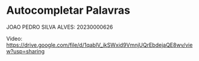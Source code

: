 # Autocompletar Palavras

JOAO PEDRO SILVA ALVES: 20230000626

Video: https://drive.google.com/file/d/1qablV_ikSWxid9VmnjUQrEbdejaQE8wv/view?usp=sharing
